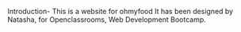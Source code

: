 Introduction-
This is a website for ohmyfood
It has been designed by Natasha, for Openclassrooms, Web Development Bootcamp.